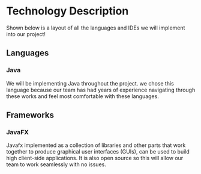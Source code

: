 # Technology Description
Shown below is a layout of all the languages and IDEs we will implement into our project!

## Languages
### Java 
We will be implementing Java throughout the project. we chose this language because our team has had years of experience navigating through these works and feel most comfortable with these languages.

## Frameworks
### JavaFX
Javafx implemented as a collection of libraries and other parts that work together to produce graphical user interfaces (GUIs), can be used to build high client-side applications. 
It is also open source so this will allow our team to work seamlessly with no issues.
